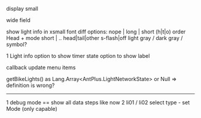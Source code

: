 display
 small
 
 wide field

 show light info in xsmall font
    diff options: nope | long | short (h|t|o) order
    Head + mode short | ..
    head|tail|other
    s-flash|off
    light gray / dark gray / symbol?

1   Light info
    option to show timer state
    option to show label

callback update menu items 

 getBikeLights() as Lang.Array<AntPlus.LightNetworkState> or Null  => definition is wrong?

---------------
1 debug mode == show all data steps like now
2 li01 / li02 select type
    - set Mode (only capable)
  